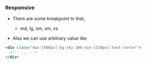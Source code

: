 ### Responsive 
* There are some breakpoint to that,
    * md, lg, sm, xm, xs

* Also we can use arbitrary value like
```html
<div class="max-[600px]:bg-sky-300 min-[320px]:text-center">
  <!-- ... -->
</div>

```